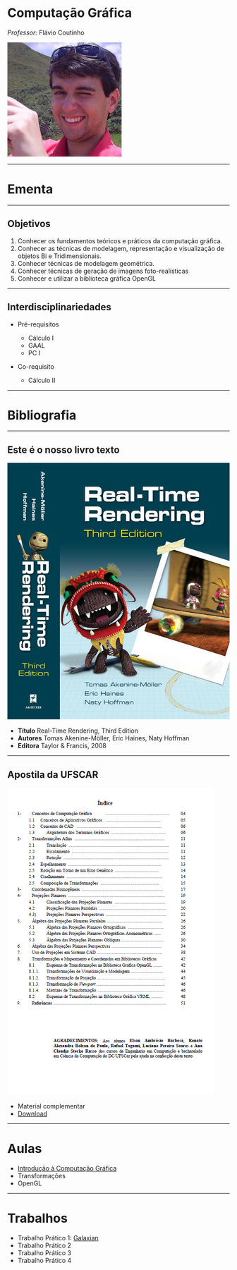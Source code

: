 # Computação Gráfica
*Professor:* Flávio Coutinho

<img class="page-author-picture" src="images/flavio-avatar.jpg">

---

# Ementa

---

## Objetivos

1. Conhecer os fundamentos teóricos e práticos da computação gráfica.
1. Conhecer as técnicas de modelagem, representação e visualização de objetos Bi
e Tridimensionais.
1. Conhecer técnicas de modelagem geométrica.
1. Conhecer técnicas de geração de imagens foto-realísticas
1. Conhecer e utilizar a biblioteca gráfica OpenGL

---
## Interdisciplinariedades

- Pré-requisitos
  - Cálculo I
  - GAAL
  - PC I

- Co-requisito
  - Cálculo II

---
# Bibliografia

---
## Este é o nosso **livro texto**

<div class="book-cover-container">
  <img class="book-cover" src="images/rtr3.jpg">
  <div class="book-left"></div>
</div>

- **Título**	Real-Time Rendering, Third Edition
- **Autores**	Tomas Akenine-Möller, Eric Haines, Naty Hoffman
- **Editora**	Taylor & Francis, 2008

---
## Apostila da UFSCAR

<div class="book-cover-container">
  <img class="book-cover" src="images/apostila-ufscar-thumb.png">
  <div class="book-left book-light"></div>
</div>

- Material complementar
- [Download](https://drive.google.com/file/d/0B6-KCjtlxaKIY21UOWxBTEp4VTA/edit?usp=sharing)

---
# Aulas

- [Introdução à Computação Gráfica](classes/intro/)
- Transformações
- OpenGL

---
# Trabalhos

- Trabalho Prático 1: [Galaxian](assignments/tp1/)
- Trabalho Prático 2
- Trabalho Prático 3
- Trabalho Prático 4

